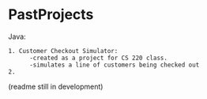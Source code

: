 PastProjects
============

Java:

    1. Customer Checkout Simulator: 
          -created as a project for CS 220 class.
          -simulates a line of customers being checked out
    2.

(readme still in development)
